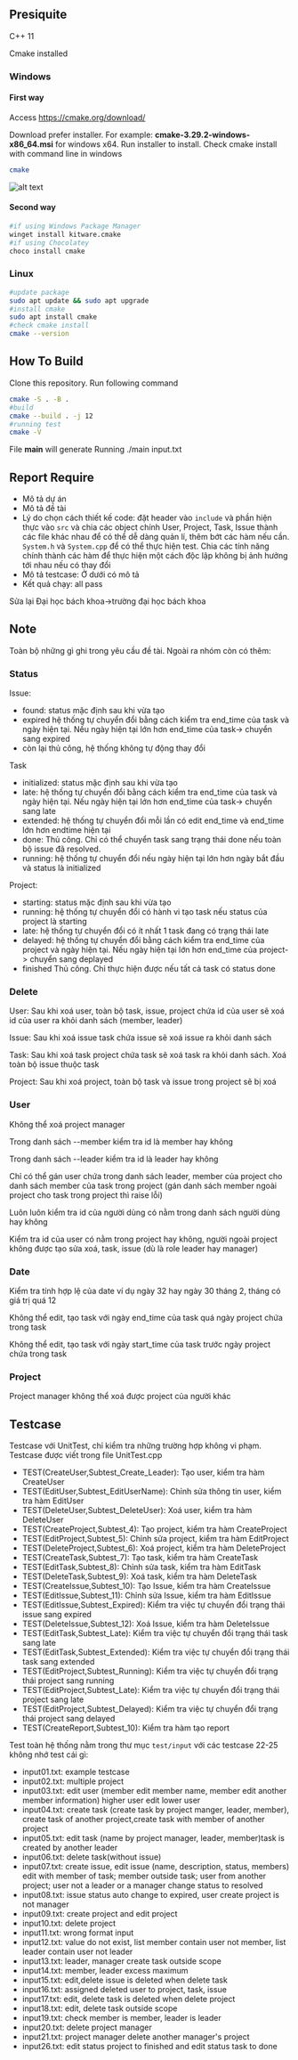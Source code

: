 
## Presiquite
C++ 11

Cmake installed
### Windows
#### First way
Access https://cmake.org/download/ 

Download prefer installer. For example: **cmake-3.29.2-windows-x86_64.msi** for windows x64. Run installer to install.
Check cmake install with command line in windows 
```bash
cmake
```
![alt text](image-1.png)
#### Second way
```bash
#if using Windows Package Manager
winget install kitware.cmake
#if using Chocolatey
choco install cmake
```
### Linux
```bash
#update package 
sudo apt update && sudo apt upgrade
#install cmake
sudo apt install cmake
#check cmake install
cmake --version
```
## How To Build
Clone this repository. Run following command 
```bash
cmake -S . -B .
#build
cmake --build . -j 12
#running test
cmake -V
```
File __main__ will generate
Running ./main input.txt

## Report Require
- Mô tả dự án
- Mô tả đề tài
- Lý do chọn cách thiết kế code: đặt header vào `include` và phần hiện thực vào `src` và chia các object chính User, Project, Task, Issue thành các file khác nhau để có thể dễ dàng quản lí, thêm bớt các hàm nếu cần. `System.h` và `System.cpp` để có thể thực hiện test. Chia các tính năng chính thành các hàm để thực hiện một cách độc lập không bị ảnh hưởng tới nhau nếu có thay đổi
- Mô tả testcase: Ở dưới có mô tả
- Kết quả chạy: all pass

Sửa lại Đại học bách khoa->trường đại học bách khoa
## Note
Toàn bộ những gì ghi trong yêu cầu đề tài. Ngoài ra nhóm còn có thêm:
### Status
Issue:
- found: status mặc định sau khi vừa tạo
- expired hệ thống tự chuyển đổi bằng cách kiểm tra end_time của task và ngày hiện tại. Nếu ngày hiện tại lớn hơn end_time của task-> chuyển sang expired
- còn lại thủ công, hệ thống không tự động thay đổi

Task 
- initialized: status mặc định sau khi vừa tạo
- late: hệ thống tự chuyển đổi bằng cách kiểm tra end_time của task và ngày hiện tại. Nếu ngày hiện tại lớn hơn  end_time của task-> chuyển sang late
- extended: hệ thống tự chuyển đổi mỗi lần có edit end_time và end_time lớn hơn endtime hiện tại
- done: Thủ công. Chỉ có thể chuyển task sang trạng thái done nếu toàn bộ issue đã resolved. 
- running: hệ thống tự chuyển đổi nếu ngày hiện tại lớn hơn ngày bắt đầu và status là initialized

Project:
- starting: status mặc định sau khi vừa tạo
- running: hệ thống tự chuyển đổi có hành vi tạo task nếu status của project là starting
- late: hệ thống tự chuyển đổi có ít nhất 1 task đang có trạng thái late
- delayed: hệ thống tự chuyển đổi bằng cách kiểm tra end_time của project và ngày hiện tại. Nếu ngày hiện tại lớn hơn  end_time của project-> chuyển sang deplayed
- finished Thủ công. Chỉ thực hiện được nếu tất cả task có status done

### Delete
User: Sau khi xoá user, toàn bộ task, issue, project chứa id của user sẽ xoá id của user ra khỏi danh sách (member, leader)

Issue: Sau khi xoá issue task chứa issue sẽ xoá issue ra khỏi danh sách

Task: Sau khi xoá task project chứa task sẽ xoá task ra khỏi danh sách. Xoá toàn bộ issue thuộc task

Project: Sau khi xoá project, toàn bộ task và issue trong project sẽ bị xoá
### User
Không thể xoá project manager

Trong danh sách --member kiểm tra id là member hay không

Trong danh sách --leader kiểm tra id là leader hay không

Chỉ có thể gán user chứa trong danh sách leader, member của project cho danh sách member của task trong project (gán danh sách member ngoài project cho task trong project thì raise lỗi)

Luôn luôn kiểm tra id của người dùng có nằm trong danh sách người dùng hay không

Kiểm tra id của user có nằm trong project hay không, người ngoài project không được tạo sửa xoá, task, issue (dù là role leader hay manager)

### Date
Kiểm tra tính hợp lệ của date ví dụ ngày 32 hay ngày 30 tháng 2, tháng có giá trị quá 12

Không thể edit, tạo task với ngày end_time của task quá ngày project chứa trong task

Không thể edit, tạo task với ngày start_time của task trước ngày project chứa trong task

### Project
Project manager không thể xoá được project của người khác

## Testcase
Testcase với UnitTest, chỉ kiểm tra những trường hợp không vi phạm. Testcase được viết trong file UnitTest.cpp
- TEST(CreateUser,Subtest_Create_Leader): Tạo user, kiểm tra hàm CreateUser
- TEST(EditUser,Subtest_EditUserName): Chỉnh sửa thông tin user, kiểm tra hàm EditUser
- TEST(DeleteUser,Subtest_DeleteUser): Xoá user, kiểm tra hàm DeleteUser
- TEST(CreateProject,Subtest_4): Tạo project, kiểm tra hàm CreateProject
- TEST(EditProject,Subtest_5): Chỉnh sửa project, kiểm tra hàm EditProject
- TEST(DeleteProject,Subtest_6): Xoá project, kiểm tra hàm DeleteProject 
- TEST(CreateTask,Subtest_7): Tạo task, kiểm tra hàm CreateTask
- TEST(EditTask,Subtest_8): Chỉnh sửa task, kiểm tra hàm EditTask
- TEST(DeleteTask,Subtest_9): Xoá task, kiểm tra hàm DeleteTask
- TEST(CreateIssue,Subtest_10): Tạo Issue, kiểm tra hàm CreateIssue
- TEST(EditIssue,Subtest_11): Chỉnh sửa Issue, kiểm tra hàm EditIssue
- TEST(EditIssue,Subtest_Expired): Kiểm tra việc tự chuyển đổi trạng thái issue sang expired
- TEST(DeleteIssue,Subtest_12): Xoá Issue, kiểm tra hàm DeleteIssue
- TEST(EditTask,Subtest_Late): Kiểm tra việc tự chuyển đổi trạng thái task sang late
- TEST(EditTask,Subtest_Extended): Kiểm tra việc tự chuyển đổi trạng thái task sang extended
- TEST(EditProject,Subtest_Running): Kiểm tra việc tự chuyển đổi trạng thái project sang running
- TEST(EditProject,Subtest_Late): Kiểm tra việc tự chuyển đổi trạng thái project sang late
- TEST(EditProject,Subtest_Delayed): Kiểm tra việc tự chuyển đổi trạng thái project sang delayed
- TEST(CreateReport,Subtest_10): Kiểm tra hàm tạo report

Test toàn hệ thống nằm trong thư mục `test/input` với các testcase 22-25 không nhớ test cái gì:

- input01.txt: example testcase
- input02.txt: multiple project 
- input03.txt: edit user (member edit member name, member edit another member information) higher user edit lower user
- input04.txt: create task (create task by project manger, leader, member), create task of another project,create task with member of another project
- input05.txt: edit task (name by project manager, leader, member)task is created by another leader 
- input06.txt: delete task(without issue)
- input07.txt: create issue, edit issue (name, description, status, members) edit with member of task; member outside task; user from another project; user
not a leader or a manager change status to resolved
- input08.txt: issue status auto change to expired, user create project is not manager 
- input09.txt: create project and edit project
- input10.txt: delete project
- input11.txt: wrong format input
- input12.txt: value do not exist, list member contain user not member, list leader contain user not leader
- input13.txt: leader, manager create task outside scope
- input14.txt: member, leader excess maximum
- input15.txt: edit,delete issue is deleted when delete task
- input16.txt: assigned deleted user to project, task, issue
- input17.txt: edit, delete task is deleted when delete project
- input18.txt: edit, delete task outside scope
- input19.txt: check member is member, leader is leader
- input20.txt: delete project manager
- input21.txt: project manager delete another manager's project
- input26.txt: edit status project to finished and edit status task to done


